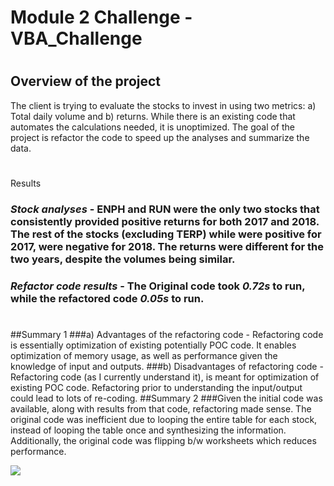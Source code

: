 # Module 2 Challenge - VBA_Challenge 
#
## Overview of the project
The client is trying to evaluate the stocks to invest in using two metrics: a) Total daily volume and b) returns. While there is an existing code that automates the calculations needed, it is unoptimized. The goal of the project is refactor the code to speed up the analyses and summarize the data.
#
Results
### *Stock analyses* - ENPH and RUN were the only two stocks that consistently provided positive returns for both 2017 and 2018. The rest of the stocks (excluding TERP) while were positive for 2017, were negative for 2018. The returns were different for the two years, despite the volumes being similar.
### *Refactor code results* - The Original code took *0.72s* to run, while the refactored code *0.05s* to run. 
#
##Summary 1
###a) Advantages of the refactoring code - Refactoring code is essentially optimization of existing potentially POC code. It enables optimization of memory usage, as well as performance given the knowledge of input and outputs.
###b) Disadvantages of refactoring code - Refactoring code (as I currently understand it), is meant for optimization of existing POC code. Refactoring prior to understanding the input/output could lead to lots of re-coding.
##Summary 2
###Given the initial code was available, along with results from that code, refactoring made sense. The original code was inefficient due to looping the entire table for each stock, instead of looping the table once and synthesizing the information. Additionally, the original code was flipping b/w worksheets which reduces performance.


![](image.png)
   
